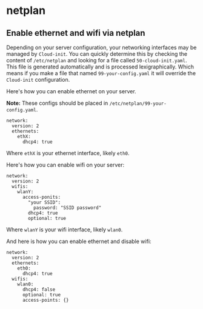 # netplan

## Enable ethernet and wifi via netplan

Depending on your server configuration, your networking interfaces may be managed by `Cloud-init`. You can quickly determine this by checking the content of `/etc/netplan` and looking for a file called `50-cloud-init.yaml`. This file is generated automatically and is processed lexigraphically. Which means if you make a file that named `99-your-config.yaml` it will override the `Cloud-init` configuration.

Here's how you can enable ethernet on your server.

**Note:** These configs should be placed in `/etc/netplan/99-your-config.yaml`.

```
network:
  version: 2
  ethernets:
    ethX:
      dhcp4: true
```

Where `ethX` is your ethernet interface, likely `eth0`.

Here's how you can enable wifi on your server:

```
network:
  version: 2
  wifis:
    wlanY:
      access-ponits:
        "your SSID":
          password: "SSID password"
        dhcp4: true
        optional: true
```

Where `wlanY` is your wifi interface, likely `wlan0`.

And here is how you can enable ethernet and disable wifi:

```
network:
  version: 2
  ethernets:
    eth0:
      dhcp4: true
  wifis:
    wlan0:
      dhcp4: false
      optional: true
      access-points: {}
```
